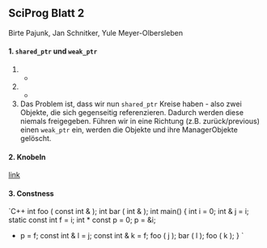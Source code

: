 ## SciProg Blatt 2
Birte Pajunk, Jan Schnitker, Yule Meyer-Olbersleben


#### 1. `shared_ptr` und `weak_ptr`
1. -
2. -
3. Das Problem ist, dass wir nun `shared_ptr` Kreise haben - also zwei Objekte, die sich gegenseitig referenzieren. Dadurch werden diese niemals freigegeben. Führen wir in eine Richtung (z.B. zurück/previous) einen `weak_ptr` ein, werden die Objekte und ihre ManagerObjekte gelöscht.

#### 2. Knobeln
[link](http://stackoverflow.com/questions/16390294/conversion-from-int-to-const-int)


 #### 3. Constness
 `C++
 int foo ( const int & );
 int bar ( int & );
 int main()
 {
  int i = 0;
  int & j = i;
  static const int f = i;
  int * const p = 0;
  p = &i;
  * p = f;
  const int & l = j;
  const int & k = f;
  foo ( j );
  bar ( l );
  foo ( k );
}
`
